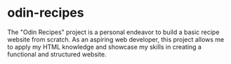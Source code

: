 # odin-recipes

The "Odin Recipes" project is a personal endeavor to build a basic recipe website from scratch. As an aspiring web developer, this project allows me to apply my HTML knowledge and showcase my skills in creating a functional and structured website.